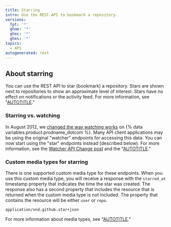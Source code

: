 ```yaml
---
title: Starring
intro: Use the REST API to bookmark a repository.
versions:
  fpt: '*'
  ghae: '*'
  ghec: '*'
  ghes: '*'
topics:
  - API
autogenerated: rest
---
```


## About starring

You can use the REST API to star (bookmark) a repository. Stars are shown next to repositories to show an approximate level of interest. Stars have no effect on notifications or the activity feed. For more information, see "[AUTOTITLE](/get-started/exploring-projects-on-github/saving-repositories-with-stars)."

### Starring vs. watching

In August 2012, we [changed the way watching
works](https://github.com/blog/1204-notifications-stars) on {% data variables.product.prodname_dotcom %}. Many API
client applications may be using the original "watcher" endpoints for accessing
this data. You can now start using the "star" endpoints instead (described
below). For more information, see the [Watcher API Change post](https://developer.github.com/changes/2012-09-05-watcher-api/) and the "[AUTOTITLE](/rest/activity#watching)."

### Custom media types for starring

There is one supported custom media type for these endpoints. When you use this custom media type, you will receive a response with the `starred_at` timestamp property that indicates the time the star was created. The response also has a second property that includes the resource that is returned when the custom media type is not included. The property that contains the resource will be either `user` or `repo`.

    application/vnd.github.star+json

For more information about media types, see "[AUTOTITLE](/rest/overview/media-types)."


<!-- Content after this section is automatically generated -->
